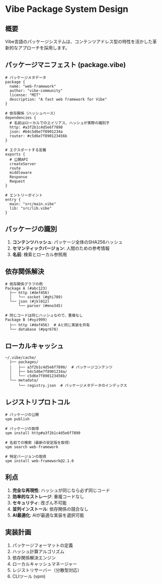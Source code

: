# Vibe Package System Design

## 概要
Vibe言語のパッケージシステムは、コンテンツアドレス型の特性を活かした革新的なアプローチを採用します。

## パッケージマニフェスト (package.vibe)

```vibe
# パッケージメタデータ
package {
  name: "web-framework"
  author: "vibe-community"
  license: "MIT"
  description: "A fast web framework for Vibe"
}

# 依存関係（ハッシュベース）
dependencies {
  # 名前はローカルでのエイリアス、ハッシュが実際の識別子
  http: #a3f2b1c4d5e6f7890
  json: #b4c5d6e7f8901234a
  router: #c5d6e7f890123456b
}

# エクスポートする定義
exports {
  # 公開API
  createServer
  route
  middleware
  Response
  Request
}

# エントリーポイント
entry {
  main: "src/main.vibe"
  lib: "src/lib.vibe"
}
```

## パッケージの識別

1. **コンテンツハッシュ**: パッケージ全体のSHA256ハッシュ
2. **セマンティックバージョン**: 人間のための参考情報
3. **名前**: 検索とローカル参照用

## 依存関係解決

```vibe
# 依存関係グラフの例
Package A (#abc123)
  ├── http (#def456)
  │   └── socket (#ghi789)
  └── json (#jkl012)
      └── parser (#mno345)

# 同じコードは同じハッシュなので、重複なし
Package B (#xyz999)
  ├── http (#def456)  # Aと同じ実装を共有
  └── database (#pqr678)
```

## ローカルキャッシュ

```
~/.vibe/cache/
  ├── packages/
  │   ├── a3f2b1c4d5e6f7890/  # パッケージコンテンツ
  │   ├── b4c5d6e7f8901234a/
  │   └── c5d6e7f890123456b/
  └── metadata/
      └── registry.json  # パッケージメタデータのインデックス
```

## レジストリプロトコル

```vibe
# パッケージの公開
vpm publish

# パッケージの取得
vpm install http#a3f2b1c4d5e6f7890

# 名前での検索（最新の安定版を取得）
vpm search web-framework

# 特定バージョンの取得
vpm install web-framework@2.1.0
```

## 利点

1. **完全な再現性**: ハッシュが同じなら必ず同じコード
2. **効率的なストレージ**: 重複コードなし
3. **セキュリティ**: 改ざん不可能
4. **並列インストール**: 依存関係の競合なし
5. **AI最適化**: AIが最適な実装を選択可能

## 実装計画

1. パッケージフォーマットの定義
2. ハッシュ計算アルゴリズム
3. 依存関係解決エンジン
4. ローカルキャッシュマネージャー
5. レジストリサーバー（分散型対応）
6. CLIツール (vpm)